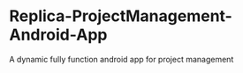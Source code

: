 # Replica-ProjectManagement-Android-App
A dynamic fully function android app for project management
